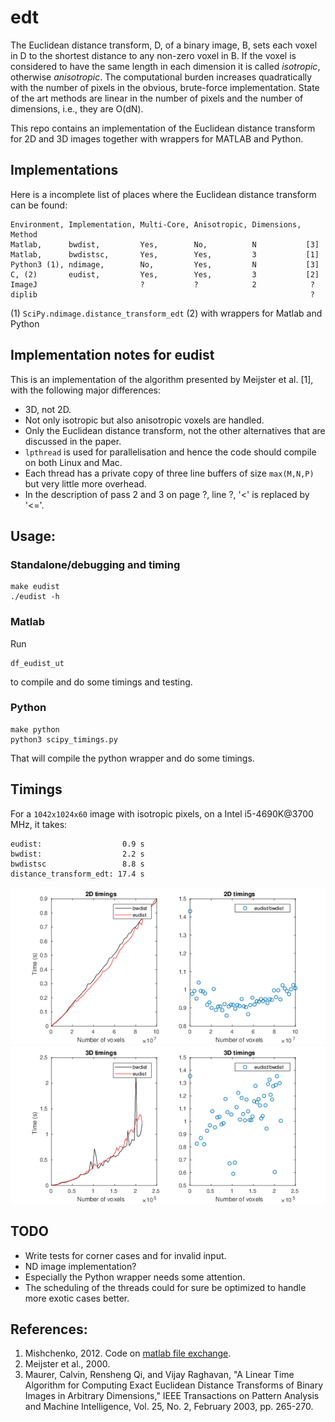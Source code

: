 # edt

The Euclidean distance transform, D, of a binary image, B, sets each
voxel in D to the shortest distance to any non-zero voxel in B. If the
voxel is considered to have the same length in each dimension it is
called *isotropic*, otherwise *anisotropic*. The computational
burden increases quadratically with the number of pixels in the obvious, 
brute-force implementation. State of the art methods are linear in the
number of pixels and the number of dimensions, i.e., they are O(dN).

This repo contains an implementation of the Euclidean distance transform for 
 2D and 3D images together with wrappers for MATLAB and Python.

## Implementations

Here is a incomplete list of places where the Euclidean distance
transform can be found:

```
Environment, Implementation, Multi-Core, Anisotropic, Dimensions, Method
Matlab,      bwdist,         Yes,        No,          N           [3]
Matlab,      bwdistsc,       Yes,        Yes,         3           [1]
Python3 (1), ndimage,        No,         Yes,         N           [3]
C, (2)       eudist,         Yes,        Yes,         3           [2]
ImageJ                       ?           ?            2            ?
diplib                                                             ?
```

(1) `SciPy.ndimage.distance_transform_edt`
(2) with wrappers for Matlab and Python

## Implementation notes for eudist
This is an implementation of the algorithm presented by Meijster et al. [1], with the following major differences:
 * 3D, not 2D.
 * Not only isotropic but also anisotropic voxels are handled.
 * Only the Euclidean distance transform, not the other alternatives
   that are discussed in the paper.
 * `lpthread` is used for parallelisation and hence the code should
   compile on both Linux and Mac.
 * Each thread has a private copy of three line buffers of size
   `max(M,N,P)` but very little more overhead.
 * In the description of pass 2 and 3 on page ?, line ?, '<' is replaced by
   '<='.

## Usage:

### Standalone/debugging and timing

```
make eudist
./eudist -h
```

### Matlab
Run
```
df_eudist_ut
```
to compile and do some timings and testing.

### Python
```
make python
python3 scipy_timings.py
```
That will compile the python wrapper and do some timings.


## Timings

For a `1042x1024x60` image with isotropic pixels, on a Intel
i5-4690K@3700 MHz, it takes:

```
eudist:                  0.9 s
bwdist:                  2.2 s
bwdistsc                 8.8 s
distance_transform_edt: 17.4 s
```

![2D timings](timings_2D.png)
![3D timings](timings_3D.png)

## TODO
 * Write tests for corner cases and for invalid input. 
 * ND image implementation?
 * Especially the Python wrapper needs some attention.
 * The scheduling of the threads could for sure be optimized to handle
   more exotic cases better.

## References:
 1. Mishchenko, 2012. Code on [matlab file exchange](https://se.mathworks.com/matlabcentral/fileexchange/15455-3d-euclidean-distance-transform-for-variable-data-aspect-ratio).
 2. Meijster et al., 2000.
 3. Maurer, Calvin, Rensheng Qi, and Vijay Raghavan, "A Linear Time Algorithm for Computing Exact Euclidean Distance Transforms of Binary Images in Arbitrary Dimensions," IEEE Transactions on Pattern Analysis and Machine Intelligence, Vol. 25, No. 2, February 2003, pp. 265-270.
